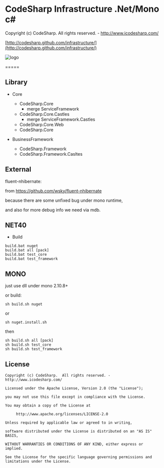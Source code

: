 # CodeSharp Infrastructure .Net/Mono c#

Copyright (c) CodeSharp.  All rights reserved. - http://www.icodesharp.com/

[http://codesharp.github.com/infrastructure/](http://codesharp.github.com/infrastructure/)

![logo](http://www.icodesharp.com/codesharp.png)

=====

## Library

* Core
	- CodeSharp.Core
		- merge ServiceFramework
	- CodeSharp.Core.Castles
		- merge ServiceFramework.Castles
	- CodeSharp.Core.Web
	- CodeSharp.Core

* BusinessFramework
	- CodeSharp.Framework
	- CodeSharp.Framework.Casltes

## External

fluent-nhibernate: 

from https://github.com/wsky/fluent-nhibernate

because there are some unfixed bug under mono runtime,

and also for more debug info we need via mdb.


## NET40

* Build

```shell
build.bat nuget
build.bat all [pack]
build.bat test_core
build.bat test_framework
```

## MONO

just use dll under mono 2.10.8+

or build:
```shell
sh build.sh nuget
```
or
```shell
sh nuget.install.sh
```
then
```shell
sh build.sh all [pack]
sh build.sh test_core
sh build.sh test_framework
```

## License

	Copyright (c) CodeSharp.  All rights reserved. - http://www.icodesharp.com/

	Licensed under the Apache License, Version 2.0 (the "License");

	you may not use this file except in compliance with the License.

	You may obtain a copy of the License at
 
		 http://www.apache.org/licenses/LICENSE-2.0
 
	Unless required by applicable law or agreed to in writing, 

	software distributed under the License is distributed on an "AS IS" BASIS, 
	
	WITHOUT WARRANTIES OR CONDITIONS OF ANY KIND, either express or implied.
	
	See the License for the specific language governing permissions and limitations under the License.